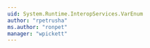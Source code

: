 ```yaml
---
uid: System.Runtime.InteropServices.VarEnum
author: "rpetrusha"
ms.author: "ronpet"
manager: "wpickett"
---
```

